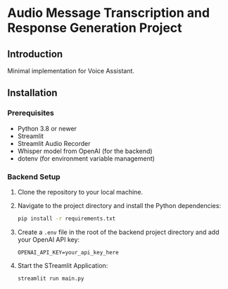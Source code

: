 # Audio Message Transcription and Response Generation Project

## Introduction

Minimal implementation for Voice Assistant.

## Installation

### Prerequisites

- Python 3.8 or newer
- Streamlit
- Streamlit Audio Recorder
- Whisper model from OpenAI (for the backend)
- dotenv (for environment variable management)

### Backend Setup

1. Clone the repository to your local machine.
2. Navigate to the project directory and install the Python dependencies:

    ```bash
    pip install -r requirements.txt
    ```

3. Create a `.env` file in the root of the backend project directory and add your OpenAI API key:

    ```env
    OPENAI_API_KEY=your_api_key_here
    ```

4. Start the STreamlit Application:

    ```bash
    streamlit run main.py
    ```